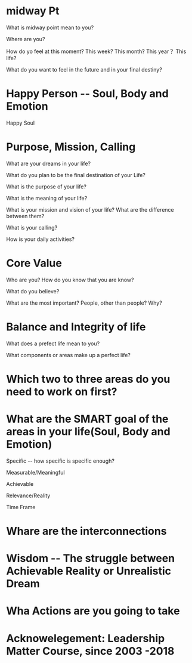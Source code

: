 # midway Pt

What is midway point mean to you?

Where are you?

How do yo feel at this moment? This week? This month? This year？ This life?

What do you want to feel in the future and in your final destiny?


# Happy Person -- Soul, Body and Emotion

Happy Soul



# Purpose, Mission, Calling

What are your dreams in your life?


What do you plan to be the final destination of your Life?


What is the purpose of your life?

What is the meaning of your life?

What is your mission and vision of your life? What are the difference between them?

What is your calling?

How is your daily activities?

# Core Value

Who are you? How do you know that you are know?

What do you believe?

What are the most important? People, other than people? Why?


# Balance and Integrity of life

What does a prefect life mean to you?

What components or areas make up a perfect life?

# Which two to three areas do you need to work on first?





# What are the SMART goal of the areas in your life(Soul, Body and Emotion)

Specific -- how specific is specific enough?

Measurable/Meaningful

Achievable

Relevance/Reality

Time Frame

# Whare are the interconnections



# Wisdom -- The struggle between Achievable Reality or Unrealistic Dream




# Wha Actions are you going to take




# Acknowelegement: Leadership Matter Course, since 2003 -2018
